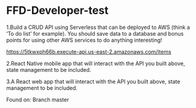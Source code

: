 # FFD-Developer-test

1.Build a CRUD API using Serverless that can be deployed to AWS (think a ‘To do list’ for example). You should save data to a database and bonus points for using other AWS services to do anything interesting!

https://5tkwxph66b.execute-api.us-east-2.amazonaws.com/items

2.React Native mobile app that will interact with the API you built above, state management to be included. 

3.A React web app that will interact with the API you built above, state management to be included. 

Found on: Branch master
